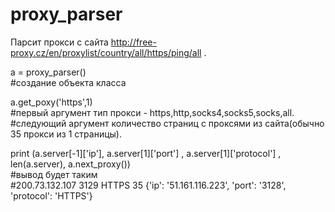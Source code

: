 # proxy_parser
Парсит прокси с сайта http://free-proxy.cz/en/proxylist/country/all/https/ping/all . 


a = proxy_parser()  
#создание объекта класса

a.get_poxy('https',1)  
#первый аргумент тип прокси - https,http,socks4,socks5,socks,all.  
#следующий аргумент количество страниц с проксями из сайта(обычно 35 прокси из 1 страницы).  

print (a.server[-1]['ip'], a.server[1]['port'] ,  a.server[1]['protocol'] , len(a.server), a.next_proxy())  
#вывод будет таким  
#200.73.132.107 3129 HTTPS 35 {'ip': '51.161.116.223', 'port': '3128', 'protocol': 'HTTPS'}
